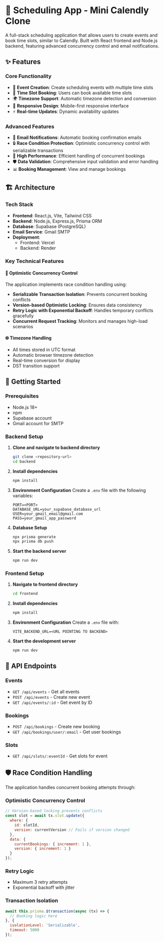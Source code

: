 # 📅 Scheduling App - Mini Calendly Clone

A full-stack scheduling application that allows users to create events and book time slots, similar to Calendly. Built with React frontend and Node.js backend, featuring advanced concurrency control and email notifications.

## ✨ Features

### Core Functionality
- 🎯 **Event Creation**: Create scheduling events with multiple time slots
- 📅 **Time Slot Booking**: Users can book available time slots
- 🌍 **Timezone Support**: Automatic timezone detection and conversion
- 📱 **Responsive Design**: Mobile-first responsive interface
- ⚡ **Real-time Updates**: Dynamic availability updates

### Advanced Features
- 📧 **Email Notifications**: Automatic booking confirmation emails
- 🔒 **Race Condition Protection**: Optimistic concurrency control with serializable transactions
- 🚀 **High Performance**: Efficient handling of concurrent bookings
- 🛡️ **Data Validation**: Comprehensive input validation and error handling
- 📊 **Booking Management**: View and manage bookings

## 🏗️ Architecture

### Tech Stack
- **Frontend**: React.js, Vite, Tailwind CSS
- **Backend**: Node.js, Express.js, Prisma ORM
- **Database**: Supabase (PostgreSQL)
- **Email Service**: Gmail SMTP
- **Deployment**: 
  - Frontend: Vercel
  - Backend: Render

### Key Technical Features

#### 🔄 Optimistic Concurrency Control
The application implements race condition handling using:
- **Serializable Transaction Isolation**: Prevents concurrent booking conflicts
- **Version-based Optimistic Locking**: Ensures data consistency
- **Retry Logic with Exponential Backoff**: Handles temporary conflicts gracefully
- **Concurrent Request Tracking**: Monitors and manages high-load scenarios

#### 🌐 Timezone Handling
- All times stored in UTC format
- Automatic browser timezone detection
- Real-time conversion for display
- DST transition support

## 🚀 Getting Started

### Prerequisites
- Node.js 18+
- npm 
- Supabase account
- Gmail account for SMTP

### Backend Setup

1. **Clone and navigate to backend directory**
   ```bash
   git clone <repository-url>
   cd backend
   ```

2. **Install dependencies**
   ```bash
   npm install
   ```

3. **Environment Configuration**
   Create a `.env` file with the following variables:
   ```env
   PORT=<PORT>
   DATABASE_URL=your_supabase_database_url
   USER=your_gmail_email@gmail.com
   PASS=your_gmail_app_password
   ```
4. **Database Setup**
   ```bash
   npx prisma generate
   npx prisma db push
   ```

5. **Start the backend server**
   ```bash
   npm run dev
   ```
   


### Frontend Setup

1. **Navigate to frontend directory**
   ```bash
   cd frontend
   ```

2. **Install dependencies**
   ```bash
   npm install
   ```

3. **Environment Configuration**
   Create a `.env` file with:
   ```env
   VITE_BACKEND_URL=<URL POINTING TO BACKEND>
   ```

4. **Start the development server**
   ```bash
   npm run dev
   ```


## 🔧 API Endpoints

### Events
- `GET /api/events` - Get all events
- `POST /api/events` - Create new event  
- `GET /api/events/:id` - Get event by ID

### Bookings
- `POST /api/bookings` - Create new booking
- `GET /api/bookings/user/:email` - Get user bookings

### Slots
- `GET /api/slots/:eventId` - Get slots for event

## 🛡️ Race Condition Handling

The application handles concurrent booking attempts through:

### Optimistic Concurrency Control
```javascript
// Version-based locking prevents conflicts
const slot = await tx.slot.update({
  where: { 
    id: slotId,
    version: currentVersion // Fails if version changed
  },
  data: { 
    currentBookings: { increment: 1 },
    version: { increment: 1 }
  }
});
```

### Retry Logic
- Maximum 3 retry attempts
- Exponential backoff with jitter

### Transaction Isolation
```javascript
await this.prisma.$transaction(async (tx) => {
  // Booking logic here
}, {
  isolationLevel: 'Serializable',
  timeout: 5000
});
```
